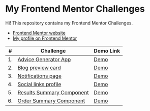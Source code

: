 # My Frontend Mentor Challenges

Hi! This repository contains my Frontend Mentor Challenges.

- [Frontend Mentor website](https://www.frontendmentor.io/home)
- [My profile on Frontend Mentor](https://www.frontendmentor.io/profile/kezigoo)

| #   | Challenge                                              | Demo Link                                                                             |
| --- | ------------------------------------------------------ | ------------------------------------------------------------------------------------- |
| 1.  | [Advice Generator App](advice-generator-app)           | [Demo](https://kezigoo.github.io/frontendmentor-challenges/advice-generator-app/)     |
| 2.  | [Blog preview card](blog-preview-card)                 | [Demo](https://kezigoo.github.io/frontendmentor-challenges/blog-preview-card)         |
| 3.  | [Notifications page](notifications-page)               | [Demo](https://kezigoo.github.io/frontendmentor-challenges/notifications-page)        |
| 4.  | [Social links profile](social-links-profile)           | [Demo](https://kezigoo.github.io/frontendmentor-challenges/social-links-profile)      |
| 5.  | [Results Summary Component](results-summary-component) | [Demo](https://kezigoo.github.io/frontendmentor-challenges/results-summary-component) |
| 6.  | [Order Summary Component](order-summary-component)     | [Demo](https://kezigoo.github.io/frontendmentor-order-summary-component)              |
